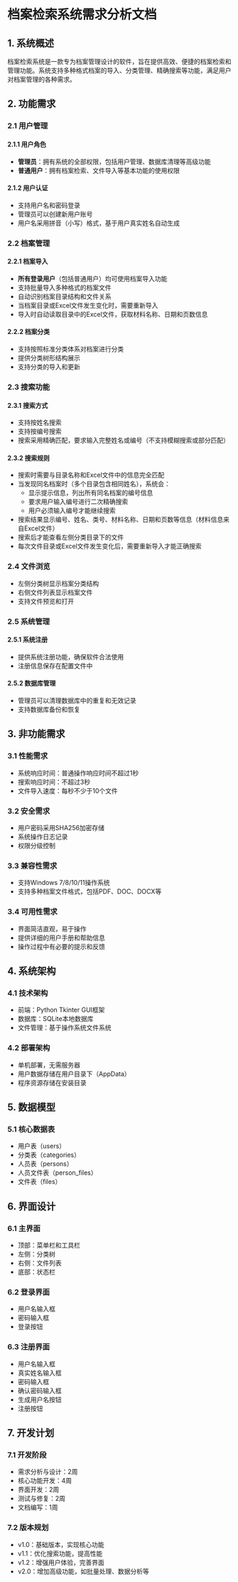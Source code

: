 # 档案检索系统需求分析文档

## 1. 系统概述

档案检索系统是一款专为档案管理设计的软件，旨在提供高效、便捷的档案检索和管理功能。系统支持多种格式档案的导入、分类管理、精确搜索等功能，满足用户对档案管理的各种需求。

## 2. 功能需求

### 2.1 用户管理

#### 2.1.1 用户角色
- **管理员**：拥有系统的全部权限，包括用户管理、数据库清理等高级功能
- **普通用户**：拥有档案检索、文件导入等基本功能的使用权限

#### 2.1.2 用户认证
- 支持用户名和密码登录
- 管理员可以创建新用户账号
- 用户名采用拼音（小写）格式，基于用户真实姓名自动生成

### 2.2 档案管理

#### 2.2.1 档案导入
- **所有登录用户**（包括普通用户）均可使用档案导入功能
- 支持批量导入多种格式的档案文件
- 自动识别档案目录结构和文件关系
- 当档案目录或Excel文件发生变化时，需要重新导入
- 导入时自动读取目录中的Excel文件，获取材料名称、日期和页数信息

#### 2.2.2 档案分类
- 支持按照标准分类体系对档案进行分类
- 提供分类树形结构展示
- 支持分类的导入和更新

### 2.3 搜索功能

#### 2.3.1 搜索方式
- 支持按姓名搜索
- 支持按编号搜索
- 搜索采用精确匹配，要求输入完整姓名或编号（不支持模糊搜索或部分匹配）

#### 2.3.2 搜索规则
- 搜索时需要与目录名称和Excel文件中的信息完全匹配
- 当发现同名档案时（多个目录包含相同姓名），系统会：
  * 显示提示信息，列出所有同名档案的编号信息
  * 要求用户输入编号进行二次精确搜索
  * 用户必须输入编号才能继续搜索
- 搜索结果显示编号、姓名、类号、材料名称、日期和页数等信息（材料信息来自Excel文件）
- 搜索后才能查看左侧分类目录下的文件
- 每次文件目录或Excel文件发生变化后，需要重新导入才能正确搜索

### 2.4 文件浏览
- 左侧分类树显示档案分类结构
- 右侧文件列表显示档案文件
- 支持文件预览和打开

### 2.5 系统管理

#### 2.5.1 系统注册
- 提供系统注册功能，确保软件合法使用
- 注册信息保存在配置文件中

#### 2.5.2 数据库管理
- 管理员可以清理数据库中的重复和无效记录
- 支持数据库备份和恢复

## 3. 非功能需求

### 3.1 性能需求
- 系统响应时间：普通操作响应时间不超过1秒
- 搜索响应时间：不超过3秒
- 文件导入速度：每秒不少于10个文件

### 3.2 安全需求
- 用户密码采用SHA256加密存储
- 系统操作日志记录
- 权限分级控制

### 3.3 兼容性需求
- 支持Windows 7/8/10/11操作系统
- 支持多种档案文件格式，包括PDF、DOC、DOCX等

### 3.4 可用性需求
- 界面简洁直观，易于操作
- 提供详细的用户手册和帮助信息
- 操作过程中有必要的提示和反馈

## 4. 系统架构

### 4.1 技术架构
- 前端：Python Tkinter GUI框架
- 数据库：SQLite本地数据库
- 文件管理：基于操作系统文件系统

### 4.2 部署架构
- 单机部署，无需服务器
- 用户数据存储在用户目录下（AppData）
- 程序资源存储在安装目录

## 5. 数据模型

### 5.1 核心数据表
- 用户表（users）
- 分类表（categories）
- 人员表（persons）
- 人员文件表（person_files）
- 文件表（files）

## 6. 界面设计

### 6.1 主界面
- 顶部：菜单栏和工具栏
- 左侧：分类树
- 右侧：文件列表
- 底部：状态栏

### 6.2 登录界面
- 用户名输入框
- 密码输入框
- 登录按钮

### 6.3 注册界面
- 用户名输入框
- 真实姓名输入框
- 密码输入框
- 确认密码输入框
- 生成用户名按钮
- 注册按钮

## 7. 开发计划

### 7.1 开发阶段
- 需求分析与设计：2周
- 核心功能开发：4周
- 界面开发：2周
- 测试与修复：2周
- 文档编写：1周

### 7.2 版本规划
- v1.0：基础版本，实现核心功能
- v1.1：优化搜索功能，提高性能
- v1.2：增强用户体验，完善界面
- v2.0：增加高级功能，如批量处理、数据分析等
